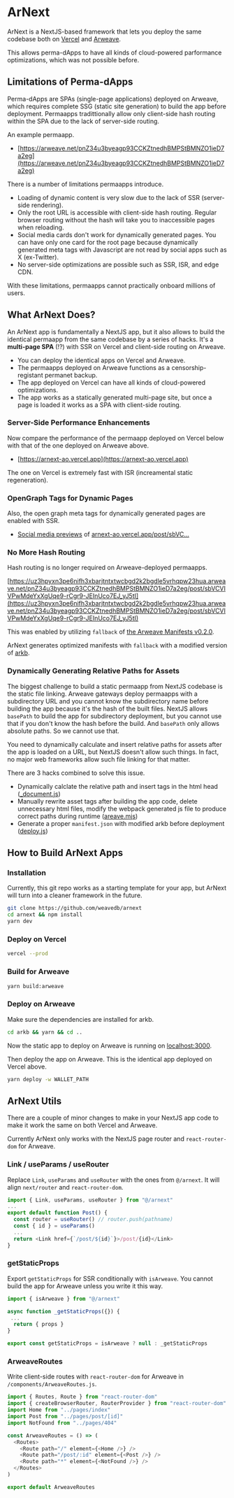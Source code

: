 # ArNext

ArNext is a NextJS-based framework that lets you deploy the same codebase both on [Vercel](https://vercel.com) and [Arweave](https://arweave.org).

This allows perma-dApps to have all kinds of cloud-powered parformance optimizations, which was not possible before.

## Limitations of Perma-dApps

Perma-dApps are SPAs (single-page applications) deployed on Arweave, which requires complete SSG (static site generation) to build the app before deployment. Permaapps tradittionally allow only client-side hash routing within the SPA due to the lack of server-side routing.

An example permaapp.

- [https://arweave.net/pnZ34u3byeagp93CCKZtnedhBMPStBMNZO1ieD7a2eg](https://arweave.net/pnZ34u3byeagp93CCKZtnedhBMPStBMNZO1ieD7a2eg)


There is a number of limitations permaapps introduce.

- Loading of dynamic content is very slow due to the lack of SSR (server-side rendering).
- Only the root URL is accessible with client-side hash routing. Regular browser routing without the hash will take you to inaccessible pages when reloading.
- Social media cards don't work for dynamically generated pages. You can have only one card for the root page because dynamically generated meta tags with Javascript are not read by social apps such as X (ex-Twitter).
- No server-side optimizations are possible such as SSR, ISR, and edge CDN.

With these limitations, permaapps cannot practically onboard millions of users.

## What ArNext Does?

An ArNext app is fundamentally a NextJS app, but it also allows to build the identical permaapp from the same codebase by a series of hacks. It's a **multi-page SPA** (!?) with SSR on Vercel and client-side routing on Arweave.

- You can deploy the identical apps on Vercel and Arweave.
- The permaapps deployed on Arweave functions as a censorship-registant permanet backup.
- The app deployed on Vercel can have all kinds of cloud-powered optimizations.
- The app works as a statically generated multi-page site, but once a page is loaded it works as a SPA with client-side routing.

### Server-Side Performance Enhancements

Now compare the performance of the permaapp deployed on Vercel below with that of the one deployed on Arweave above.

- [https://arnext-ao.vercel.app](https://arnext-ao.vercel.app)

The one on Vercel is extremely fast with ISR (increamental static regeneration). 

### OpenGraph Tags for Dynamic Pages

Also, the open graph meta tags for dynamically generated pages are enabled with SSR.

- [Social media previews](https://www.opengraph.xyz/url/https%3A%2F%2Farnext-ao.vercel.app%2Fpost%2FsbVCVIVPwMdeYxXgUqe9-rCgr9-JEInUco7EJ_yJ5tI) of [arnext-ao.vercel.app/post/sbVC...](https://arnext-ao.vercel.app/post/sbVCVIVPwMdeYxXgUqe9-rCgr9-JEInUco7EJ_yJ5tI)


### No More Hash Routing

Hash routing is no longer required on Arweave-deployed permaapps.

[https://uz3hpyxn3pe6nifh3xbarjtntxtwcbgd2k2bgdle5vrhqpw23hua.arweave.net/pnZ34u3byeagp93CCKZtnedhBMPStBMNZO1ieD7a2eg/post/sbVCVIVPwMdeYxXgUqe9-rCgr9-JEInUco7EJ_yJ5tI](https://uz3hpyxn3pe6nifh3xbarjtntxtwcbgd2k2bgdle5vrhqpw23hua.arweave.net/pnZ34u3byeagp93CCKZtnedhBMPStBMNZO1ieD7a2eg/post/sbVCVIVPwMdeYxXgUqe9-rCgr9-JEInUco7EJ_yJ5tI)

This was enabled by utilizing `fallback` of [the Arweave Manifests v0.2.0](https://ar-io.github.io/docs/manifests/).

ArNext generates optimized manifests with `fallback` with a modified version of [arkb](https://github.com/textury/arkb).


### Dynamically Generating Relative Paths for Assets

The biggest challenge to build a static permaapp from NextJS codebase is the static file linking. Arweave gateways deploy permaapps with a subdirectory URL and you cannot know the subdirectory name before building the app because it's the hash of the built files. NextJS allows `basePath` to build the app for subdirectory deployment, but you cannot use that if you don't know the hash before the build. And `basePath` only allows absolute paths. So we cannot use that.

You need to dynamically calculate and insert relative paths for assets after the app is loaded on a URL, but NextJS doesn't allow such things. In fact, no major web frameworks allow such file linking for that matter.

There are 3 hacks combined to solve this issue.

- Dynamically calclate the relative path and insert tags in the html head ([_document.js](./pages/_document.js))
- Manually rewrite asset tags after building the app code, delete unnecessary html files, modify the webpack generated js file to produce correct paths during runtime ([areave.mjs](./arweave.mjs))
- Generate a proper `manifest.json` with modified arkb before deployment ([deploy.js](./arkb/bin/lib/deploy.js))


## How to Build ArNext Apps

### Installation

Currently, this git repo works as a starting template for your app, but ArNext will turn into a cleaner framework in the future.

```bash
git clone https://github.com/weavedb/arnext
cd arnext && npm install
yarn dev
```

### Deploy on Vercel

```bash
vercel --prod
```

### Build for Arweave

```bash
yarn build:arweave
```

### Deploy on Arweave

Make sure the dependencies are installed for arkb.

```bash
cd arkb && yarn && cd ..
```

Now the static app to deploy on Arweave is running on [localhost:3000](http://localhost:3000).

Then deploy the app on Arweave. This is the identical app deployed on Vercel above.

```bash
yarn deploy -w WALLET_PATH
```

## ArNext Utils

There are a couple of minor changes to make in your NextJS app code to make it work the same on both Vercel and Arweave.

Currently ArNext only works with the NextJS page router and `react-router-dom` for Arweave.


### Link / useParams / useRouter

Replace `Link`, `useParams` and `useRouter` with the ones from `@/arnext`. It will align `next/router` and `react-router-dom`.

```js
import { Link, useParams, useRouter } from "@/arnext"
...
export default function Post() {
  const router = useRouter() // router.push(pathname)
  const { id } = useParams()
  ...
  return <Link href={`/post/${id}`}>/post/{id}</Link>
}
```

### getStaticProps


Export `getStaticProps` for SSR conditionally with `isArweave`. You cannot build the app for Arweave unless you write it this way.

```js
import { isArweave } from "@/arnext"

async function _getStaticProps({}) {
 ...
  return { props }
}

export const getStaticProps = isArweave ? null : _getStaticProps

```

### ArweaveRoutes

Write client-side routes with `react-router-dom` for Arweave in `/components/ArweaveRoutes.js`.

```js
import { Routes, Route } from "react-router-dom"
import { createBrowserRouter, RouterProvider } from "react-router-dom"
import Home from "../pages/index"
import Post from "../pages/post/[id]"
import NotFound from "../pages/404"

const ArweaveRoutes = () => (
  <Routes>
    <Route path="/" element={<Home />} />
    <Route path="/post/:id" element={<Post />} />
    <Route path="*" element={<NotFound />} />
  </Routes>
)

export default ArweaveRoutes
```
